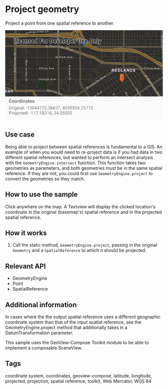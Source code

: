 # Project geometry

Project a point from one spatial reference to another.

![Image of project](project-geometry.png)

## Use case

Being able to project between spatial references is fundamental to a GIS. An example of when you would need to re-project data is if you had data in two different spatial references, but wanted to perform an intersect analysis with the `GeometryEngine.intersect` function. This function takes two geometries as parameters, and both geometries must be in the same spatial reference. If they are not, you could first use `GeometryEngine.project` to convert the geometries so they match.

## How to use the sample

Click anywhere on the map. A Textview will display the clicked location's coordinate in the original (basemap's) spatial reference and in the projected spatial reference.

## How it works

1. Call the static method, `GeometryEngine.project`, passing in the original `Geometry` and a `SpatialReference` to which it should be projected.

## Relevant API

* GeometryEngine
* Point
* SpatialReference

## Additional information

In cases where the the output spatial reference uses a different geographic coordinate system than that of the input spatial reference, see the GeometryEngine.project method that additionally takes in a DatumTransformation parameter.

This sample uses the GeoView-Compose Toolkit module to be able to implement a composable SceneView.

## Tags

coordinate system, coordinates, geoview-compose, latitude, longitude, projected, projection, spatial reference, toolkit, Web Mercator, WGS 84
